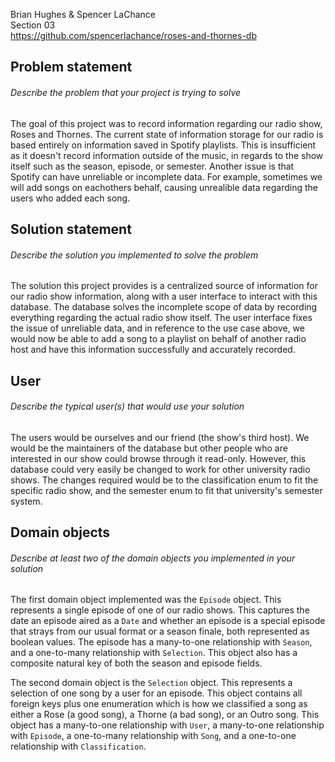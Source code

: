 Brian Hughes & Spencer LaChance  
Section 03  
https://github.com/spencerlachance/roses-and-thornes-db

## Problem statement
###### Describe the problem that your project is trying to solve

The goal of this project was to record information regarding our radio show, Roses and Thornes. The current state of information storage for our radio is based entirely on information saved in Spotify playlists. This is insufficient as it doesn't record information outside of the music, in regards to the show itself such as the season, episode, or semester. Another issue is that Spotify can have unreliable or incomplete data. For example, sometimes  we will add songs on eachothers behalf, causing unrealible data regarding the users who added each song. 

## Solution statement
###### Describe the solution you implemented to solve the problem

The solution this project provides is a centralized source of information for our radio show information, along with a user interface to interact with this database. The database solves the incomplete scope of data by recording everything regarding the actual radio show itself. The user interface fixes the issue of unreliable data, and in reference to the use case above, we would now be able to add a song to a playlist on behalf of another radio host and have this information successfully and accurately recorded.

## User
###### Describe the typical user(s) that would use your solution

The users would be ourselves and our friend (the show's third host). We would be the maintainers of the database but other people who are interested in our show could browse through it read-only. However, this database could very easily be changed to work for other university radio shows. The changes required would be to the classification enum to fit the specific radio show, and the semester enum to fit that university's semester system. 

## Domain objects
###### Describe at least two of the domain objects you implemented in your solution

The first domain object implemented was the `Episode` object. This represents a single episode of one of our radio shows. This captures the date an episode aired as a `Date` and whether an episode is a special episode that strays from our usual format or a season finale, both represented as boolean values. The episode has a many-to-one relationship with `Season`, and a one-to-many relationship with `Selection`. This object also has a composite natural key of both the season and episode fields.

The second domain object is the `Selection` object. This represents a selection of one song by a user for an episode. This object contains all foreign keys plus one enumeration which is how we classified a song as either a Rose (a good song), a Thorne (a bad song), or an Outro song. This object has a many-to-one relationship with `User`, a many-to-one relationship with `Episode`, a one-to-many relationship with `Song`, and a one-to-one relationship with `Classification`.